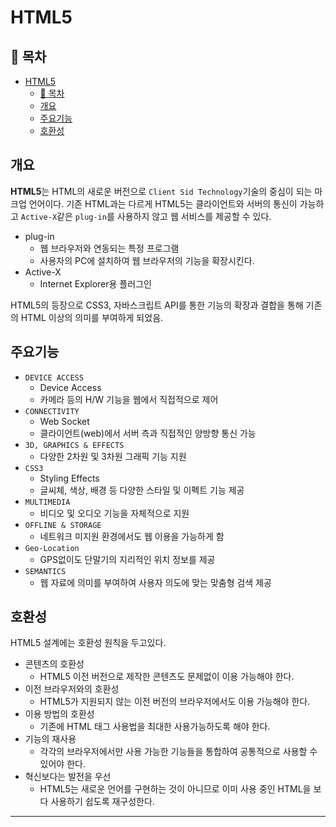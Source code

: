 # HTML5

## 🎁 목차
- [HTML5](#html5)
  - [🎁 목차](#-목차)
  - [개요](#개요)
  - [주요기능](#주요기능)
  - [호환성](#호환성)

## 개요
**HTML5**는 HTML의 새로운 버전으로 `Client Sid Technology`기술의 중심이 되는 마크업 언어이다.
기존 HTML과는 다르게 HTML5는 클라이언트와 서버의 통신이 가능하고 `Active-X`같은 `plug-in`를 사용하지 않고 웹 서비스를 제공할 수 있다.
- plug-in
  - 웹 브라우저와 연동되는 특정 프로그램
  - 사용자의 PC에 설치하여 웹 브라우저의 기능을 확장시킨다.
- Active-X
  - Internet Explorer용 플러그인

HTML5의 등장으로 CSS3, 자바스크립트 API를 통한 기능의 확장과 결합을 통해 기존의 HTML 이상의 의미를 부여하게 되었음.

## 주요기능
- `DEVICE ACCESS`
  - Device Access
  - 카메라 등의 H/W 기능을 웹에서 직접적으로 제어
- `CONNECTIVITY`
  - Web Socket
  - 클라이언트(web)에서 서버 측과 직접적인 양방향 통신 가능
- `3D, GRAPHICS & EFFECTS`
  - 다양한 2차원 및 3차원 그래픽 기능 지원
- `CSS3`
  - Styling Effects
  - 글씨체, 색상, 배경 등 다양한 스타일 및 이펙트 기능 제공
- `MULTIMEDIA`
  - 비디오 및 오디오 기능을 자체적으로 지원
- `OFFLINE & STORAGE`
  - 네트워크 미지원 환경에서도 웹 이용을 가능하게 함
- `Geo-Location`  
  - GPS없이도 단말기의 지리적인 위치 정보를 제공
- `SEMANTICS`
  - 웹 자료에 의미를 부여하여 사용자 의도에 맞는 맞춤형 검색 제공

## 호환성
HTML5 설계에는 호환성 원칙을 두고있다.
- 콘텐츠의 호환성
  - HTML5 이전 버전으로 제작한 콘텐츠도 문제없이 이용 가능해야 한다.
- 이전 브라우저와의 호환성
  - HTML5가 지원되지 않는 이전 버전의 브라우저에서도 이용 가능해야 한다.
- 이용 방법의 호환성
  - 기존에 HTML 태그 사용법을 최대한 사용가능하도록 해야 한다.
- 기능의 재사용
  - 각각의 브라우저에서만 사용 가능한 기능들을 통합하여 공통적으로 사용할 수 있어야 한다.
- 혁신보다는 발전을 우선
  - HTML5는 새로운 언어를 구현하는 것이 아니므로 이미 사용 중인 HTML을 보다 사용하기 쉽도록 재구성한다.




---